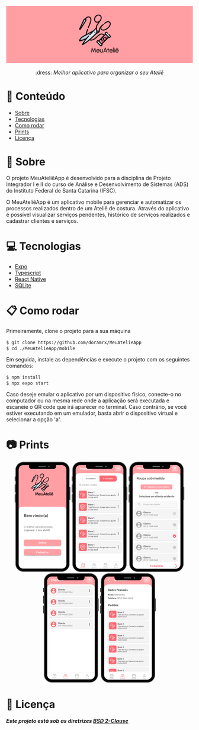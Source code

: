 <p align="center">
 <img src="https://github.com/doramrx/MeuAtelieApp/blob/main/.github/banner.png"/>
</p>


<p align="center"> 
 :dress: <i>Melhor aplicativo para organizar o seu Ateliê</i>
</p>

# :pushpin: Conteúdo

* [Sobre](#Sobre)
* [Tecnologias](#Tecnologias)
* [Como rodar](#Como_rodar)
* [Prints](#Prints)
* [Licença](#Licenca)

<a name="Sobre"></a>
# :womans_clothes: Sobre

O projeto MeuAteliêApp é desenvolvido para a disciplina de Projeto Integrador I e II do curso de Análise e Desenvolvimento de Sistemas (ADS) do Instituto Federal de Santa Catarina (IFSC).

O MeuAteliêApp é um aplicativo mobile para gerenciar e automatizar os processos realizados dentro de um Ateliê de costura. Através do aplicativo é possível visualizar serviços pendentes, histórico de serviços realizados e cadastrar clientes e serviços.

<a name="Tecnologias"></a>
# :computer: Tecnologias

* [Expo](https://expo.dev/)
* [Typescript](https://www.typescriptlang.org/)
* [React Native](https://reactnative.dev/)
* [SQLite](https://sqlite.org/index.html)

<a name="Como_rodar"></a>
# :clipboard: Como rodar
Primeiramente, clone o projeto para a sua máquina
```shell
$ git clone https://github.com/doramrx/MeuAtelieApp
$ cd ./MeuAtelieApp/mobile
```
Em seguida, instale as dependências e execute o projeto com os seguintes comandos:
```shell
$ npm install
$ npx expo start
```
Caso deseje emular o aplicativo por um dispositivo físico, conecte-o no computador ou na mesma rede onde a aplicação será executada e escaneie o QR code que irá aparecer no terminal. Caso contrário, se você estiver executando em um emulador, basta abrir o dispositivo virtual e selecionar a opção 'a'.

<a name="Prints"></a>
# :camera: Prints

<p align="center">
 <img width="150" src="https://github.com/doramrx/MeuAtelieApp/blob/main/.github/tela1.png"/>
 <img width="150" src="https://github.com/doramrx/MeuAtelieApp/blob/main/.github/tela2.png"/>
 <img width="150" src="https://github.com/doramrx/MeuAtelieApp/blob/main/.github/tela3.png"/>
 <img width="150" src="https://github.com/doramrx/MeuAtelieApp/blob/main/.github/tela4.png"/>
 <img width="150" src="https://github.com/doramrx/MeuAtelieApp/blob/main/.github/tela5.png"/>
</p>

<a name="Licenca"></a>
# :page_facing_up: Licença
**_Este projeto está sob as diretrizes [BSD 2-Clause](https://github.com/doramrx/MeuAtelieApp/blob/main/LICENSE)_**

